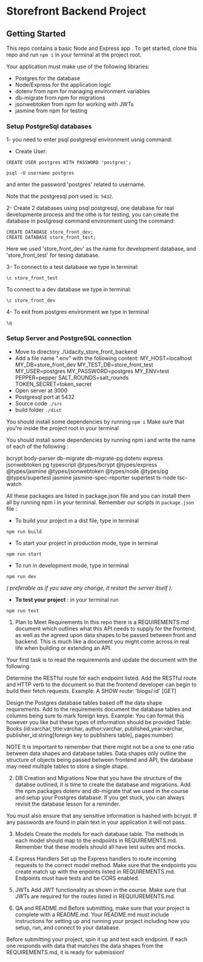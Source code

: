 # Storefront Backend Project

## Getting Started

This repo contains a basic Node and Express app . To get started, clone this repo and run `npm i` in your terminal at the project root.

Your application must make use of the following libraries:

- Postgres for the database
- Node/Express for the application logic
- dotenv from npm for managing environment variables
- db-migrate from npm for migrations
- jsonwebtoken from npm for working with JWTs
- jasmine from npm for testing

### Setup PostgreSql databases

1- you need to enter psql postgresql environment usnig command:

- Create User:

```
CREATE USER postgres WITH PASSWORD 'postgres';
```

```
psql -U username postgres
```

and enter the password 'postgres' related to username.

Note that the postgresql port used is: `5432`.

2- Create 2 databases using psql postgresql, one database for real developmente process and the othe is for testing, you can create the database in postgresql command environment using the command:

```
CREATE DATABASE store_front_dev;
CREATE DATABASE store_front_test;
```

Here we used 'store_front_dev' as the name for development database, and 'store_front_test' for tesing database.

3- To connect to a test database we type in terminal:

```
\c store_front_test
```

To connect to a dev database we type in terminal:

```
\c store_front_dev
```

4- To exit from postgres environment we type in terminal

```
\q
```

### Setup Server and PostgreSQL connection

- Move to directory ./Udacity_store_front_backend
- Add a file name ".env" with the following content:
  MY_HOST=localhost
  MY_DB=store_front_dev
  MY_TEST_DB=store_front_test
  MY_USER=postgres
  MY_PASSWORD=postgres
  MY_ENV=test
  PEPPER=pepper
  SALT_ROUNDS=salt_rounds
  TOKEN_SECRET=token_secret
- Open server at 3000
- Postgresql port at 5432
- Source code `./src`
- build folder `./dist`

You should install some dependencies by running `npm i`
Make sure that you're inside the project root in your terminal

You should install some dependencies by running npm i and write the name of each of the following :

bcrypt
body-parser
db-migrate
db-migrate-pg
dotenv
express
jsonwebtoken
pg
typescript
@types/bcrypt
@types/express
@types/jasmine
@types/jsonwebtoken
@types/node
@types/pg
@types/supertest
jasmine
jasmine-spec-reporter
supertest
ts-node
tsc-watch

All these packages are listed in package.json file and you can install them all by running npm i in your terminal.
Remember our scripts in `package.json` file :

- To build your project in a dist file, type in terminal

```
npm run build
```

- To start your project in production mode, type in terminal

```
npm run start
```

- To run in development mode, type in terminal

```
npm run dev
```

_( preferable as if you save any change, it restart the server itself )._

- **To test your project** : in your terminal run

```
npm run test
```

1. Plan to Meet Requirements
   In this repo there is a REQUIREMENTS.md document which outlines what this API needs to supply for the frontend, as well as the agreed upon data shapes to be passed between front and backend. This is much like a document you might come across in real life when building or extending an API.

Your first task is to read the requirements and update the document with the following:

Determine the RESTful route for each endpoint listed. Add the RESTful route and HTTP verb to the document so that the frontend developer can begin to build their fetch requests.
Example: A SHOW route: 'blogs/:id' [GET]

Design the Postgres database tables based off the data shape requirements. Add to the requirements document the database tables and columns being sure to mark foreign keys.
Example: You can format this however you like but these types of information should be provided Table: Books (id:varchar, title:varchar, author:varchar, published_year:varchar, publisher_id:string[foreign key to publishers table], pages:number)

NOTE It is important to remember that there might not be a one to one ratio between data shapes and database tables. Data shapes only outline the structure of objects being passed between frontend and API, the database may need multiple tables to store a single shape.

2. DB Creation and Migrations
   Now that you have the structure of the databse outlined, it is time to create the database and migrations. Add the npm packages dotenv and db-migrate that we used in the course and setup your Postgres database. If you get stuck, you can always revisit the database lesson for a reminder.

You must also ensure that any sensitive information is hashed with bcrypt. If any passwords are found in plain text in your application it will not pass.

3. Models
   Create the models for each database table. The methods in each model should map to the endpoints in REQUIREMENTS.md. Remember that these models should all have test suites and mocks.

4. Express Handlers
   Set up the Express handlers to route incoming requests to the correct model method. Make sure that the endpoints you create match up with the enpoints listed in REQUIREMENTS.md. Endpoints must have tests and be CORS enabled.

5. JWTs
   Add JWT functionality as shown in the course. Make sure that JWTs are required for the routes listed in REQUIUREMENTS.md.

6. QA and README.md
   Before submitting, make sure that your project is complete with a README.md. Your README.md must include instructions for setting up and running your project including how you setup, run, and connect to your database.

Before submitting your project, spin it up and test each endpoint. If each one responds with data that matches the data shapes from the REQUIREMENTS.md, it is ready for submission!
